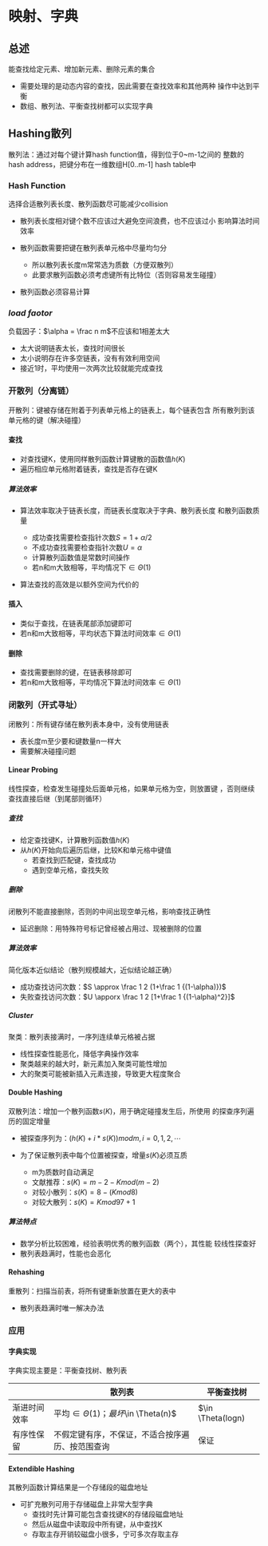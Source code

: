 #	映射、字典

##	总述

能查找给定元素、增加新元素、删除元素的集合

-	需要处理的是动态内容的查找，因此需要在查找效率和其他两种
	操作中达到平衡
-	数组、散列法、平衡查找树都可以实现字典

##	Hashing散列

散列法：通过对每个键计算hash function值，得到位于0~m-1之间的
整数的hash address，把键分布在一维数组H[0..m-1] hash table中

###	Hash Function

选择合适散列表长度、散列函数尽可能减少collision

-	散列表长度相对键个数不应该过大避免空间浪费，也不应该过小
	影响算法时间效率

-	散列函数需要把键在散列表单元格中尽量均匀分

	-	所以散列表长度m常常选为质数（方便双散列）
	-	此要求散列函数必须考虑键所有比特位（否则容易发生碰撞）

-	散列函数必须容易计算

###	*load faotor*

负载因子：$\alpha = \frac n m$不应该和1相差太大

-	太大说明链表太长，查找时间很长
-	太小说明存在许多空链表，没有有效利用空间
-	接近1时，平均使用一次两次比较就能完成查找

###	开散列（分离链）

开散列：键被存储在附着于列表单元格上的链表上，每个链表包含
所有散列到该单元格的键（解决碰撞）

####	查找

-	对查找键K，使用同样散列函数计算键散的函数值$h(K)$
-	遍历相应单元格附着链表，查找是否存在键K

#####	算法效率

-	算法效率取决于链表长度，而链表长度取决于字典、散列表长度
	和散列函数质量
	-	成功查找需要检查指针次数$S = 1 + \alpha / 2$
	-	不成功查找需要检查指针次数$U = \alpha$
	-	计算散列函数值是常数时间操作
	-	若n和m大致相等，平均情况下$\in \Theta(1)$

-	算法查找的高效是以额外空间为代价的

####	插入

-	类似于查找，在链表尾部添加键即可
-	若n和m大致相等，平均状态下算法时间效率$\in \Theta(1)$

####	删除

-	查找需要删除的键，在链表移除即可
-	若n和m大致相等，平均情况下算法时间效率$\in \Theta(1)$

###	闭散列（开式寻址）

闭散列：所有键存储在散列表本身中，没有使用链表

-	表长度m至少要和键数量n一样大
-	需要解决碰撞问题

####	Linear Probing

线性探查，检查发生碰撞处后面单元格，如果单元格为空，则放置键
，否则继续查找直接后继（到尾部则循环）

#####	查找

-	给定查找键K，计算散列函数值$h(K)$
-	从$h(K)$开始向后遍历后继，比较K和单元格中键值
	-	若查找到匹配键，查找成功
	-	遇到空单元格，查找失败

#####	删除

闭散列不能直接删除，否则的中间出现空单元格，影响查找正确性

-	延迟删除：用特殊符号标记曾经被占用过、现被删除的位置

#####	算法效率

简化版本近似结论（散列规模越大，近似结论越正确）

-	成功查找访问次数：$S \approx \frac 1 2 (1+\frac 1 {(1-\alpha)})$
-	失败查找访问次数：$U \apporx \frac 1 2 [1+\frac 1 {(1-\alpha)^2}]$

#####	Cluster

聚类：散列表接满时，一序列连续单元格被占据

-	线性探查性能恶化，降低字典操作效率
-	聚类越来的越大时，新元素加入聚类可能性增加
-	大的聚类可能被新插入元素连接，导致更大程度聚合

####	Double Hashing

双散列法：增加一个散列函数$s(K)$，用于确定碰撞发生后，所使用
的探查序列遍历的固定增量

-	被探查序列为：$(h(K)+ i * s(K)) mod m, i=0, 1, 2, \cdots$

-	为了保证散列表中每个位置被探查，增量$s(K)$必须互质
	-	m为质数时自动满足
	-	文献推荐：$s(K) = m - 2 - K mod (m-2)$
	-	对较小散列：$s(K) = 8 - (K mod 8)$
	-	对较大散列：$s(K) = K mod 97 + 1$

#####	算法特点

-	数学分析比较困难，经验表明优秀的散列函数（两个），其性能
	较线性探查好
-	散列表趋满时，性能也会恶化

####	Rehashing

重散列：扫描当前表，将所有键重新放置在更大的表中

-	散列表趋满时唯一解决办法

###	应用

####	字典实现

字典实现主要是：平衡查找树、散列表

||散列表|平衡查找树|
|-----|-----|------|
|渐进时间效率|平均$\in \Theta(1)；最坏$\in \Theta(n)$|$\in \Theta(logn)|
|有序性保留|不假定键有序，不保证，不适合按序遍历、按范围查询|保证|

####	Extendible Hashing

其散列函数计算结果是一个存储段的磁盘地址

-	可扩充散列可用于存储磁盘上非常大型字典
	-	查找时先计算可能包含查找键K的存储段磁盘地址
	-	然后从磁盘中读取段中所有键，从中查找K
	-	存取主存开销较磁盘小很多，宁可多次存取主存


